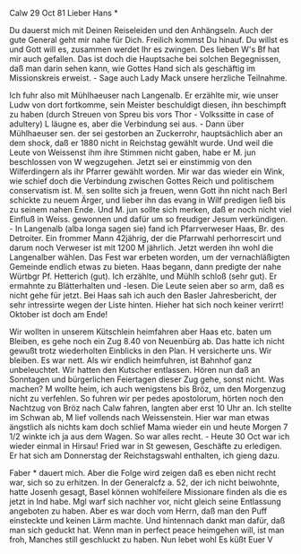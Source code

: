  Calw 29 Oct 81
Lieber Hans <Hesse>*

Du dauerst mich mit Deinen Reiseleiden und den Anhängseln. Auch der gute General geht mir nahe für Dich. Freilich kommst Du hinauf. Du willst es und Gott will es, zusammen werdet Ihr es zwingen. Des lieben W's Bf hat mir auch gefallen. Das ist doch die Hauptsache bei solchen Begegnissen, daß man darin sehen kann, wie Gottes Hand sich als geschäftig im Missionskreis erweist. - Sage auch Lady Mack unsere herzliche Teilnahme.

Ich fuhr also mit Mühlhaeuser nach Langenalb. Er erzählte mir, wie unser Ludw von dort fortkomme, sein Meister beschuldigt diesen, ihn beschimpft zu haben (durch Streuen von Spreu bis vors Thor - Volkssitte in case of adultery) L läugne es, aber die Verbindung sei aus. - Dann über Mühlhaeuser sen. der sei gestorben an Zuckerrohr, hauptsächlich aber an dem shock, daß er 1880 nicht in Reichstag gewählt wurde. Und weil die Leute von Weissenst ihm ihre Stimmen nicht gaben, habe er M. jun beschlossen von W wegzugehen. Jetzt sei er einstimmig von den Wilferdingern als ihr Pfarrer gewählt worden. Mir war das wieder ein Wink, wie schief doch die Verbindung zwischen Gottes Reich und politischem conservatism ist. M. sen sollte sich ja freuen, wenn Gott ihn nicht nach Berl schickte zu neuem Ärger, und lieber ihn das evang in Wilf predigen ließ bis zu seinem nahen Ende. Und M. jun sollte sich merken, daß er noch nicht viel Einfluß in Weiss. gewonnen und dafür um so freudiger Jesum verkündigen. - In Langenalb (alba longa sagen sie) fand ich Pfarrverweser Haas, Br. des Detroiter. Ein frommer Mann 42jährig, der die Pfarrwahl perhorrescirt und darum noch Verweser ist mit 1200 M jährlich. Jetzt werden ihn wohl die Langenalber wählen. Das Fest war erbeten worden, um der vernachläßigten Gemeinde endlich etwas zu bieten. Haas begann, dann predigte der nahe Würtbgr Pf. Hetterich (gut). Ich erzählte, und Mühlh schloß (sehr gut). Er ermahnte zu Blätterhalten und -lesen. Die Leute seien aber so arm, daß es nicht gehe für jetzt. Bei Haas sah ich auch den Basler Jahresbericht, der sehr intressirte wegen der Liste hinten. Hieher hat sich noch keiner verirrt! Oktober ist doch am Ende!

Wir wollten in unserem Kütschlein heimfahren aber Haas etc. baten um Bleiben, es gehe noch ein Zug 8.40 von Neuenbürg ab. Das hatte ich nicht gewußt trotz wiederholten Einblicks in den Plan. H versicherte uns. Wir bleiben. Es war nett. Als wir endlich heimfuhren, ist Bahnhof ganz unbeleuchtet. Wir hatten den Kutscher entlassen. Hören nun daß an Sonntagen und bürgerlichen Feiertagen dieser Zug gehe, sonst nicht. Was machen? M wollte heim, ich auch wenigstens bis Bröz, um den Morgenzug nicht zu verfehlen. So fuhren wir per pedes apostolorum, hörten noch den Nachtzug von Bröz nach Calw fahren, langten aber erst 10 Uhr an. Ich stellte im Schwan ab, M lief vollends nach Weissenstein. Hier war man etwas ängstlich als nichts kam doch schlief Mama wieder ein und heute Morgen 7 1/2 winkte ich ja aus dem Wagen. So war alles recht. - Heute 30 Oct war ich wieder einmal in Hirsau! 
Fried war in St gewesen, Geschäfte zu erledigen. Er hat sich am Donnerstag der Reichstagswahl enthalten, ich gieng dazu.

Faber <in China>* dauert mich. Aber die Folge wird zeigen daß es eben nicht recht war, sich so zu erhitzen. In der Generalcfz a. 52, der ich nicht beiwohnte, hatte Josenh gesagt, Basel können wohlfeilere Missionare finden als die es jetzt in Ind habe. Mgl warf sich nachher vor, nicht gleich seine Entlassung angeboten zu haben. Aber es war doch vom Herrn, daß man den Puff einsteckte und keinen Lärm machte. Und hintennach dankt man dafür, daß man sich geduckt hat. Wenn man in perfect peace heimgehen will, ist man froh, Manches still geschluckt zu haben. Nun lebet wohl
 Es küßt Euer V
